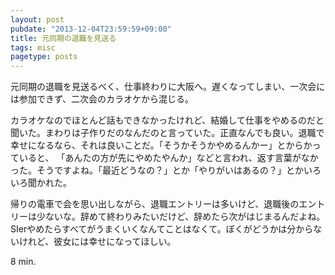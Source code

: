 ```yaml
---
layout: post
pubdate: "2013-12-04T23:59:59+09:00"
title: 元同期の退職を見送る
tags: misc
pagetype: posts
---
```

元同期の退職を見送るべく、仕事終わりに大阪へ。遅くなってしまい、一次会には参加できず、二次会のカラオケから混じる。

カラオケなのでほとんど話もできなかったけれど、結婚して仕事をやめるのだと聞いた。まわりは子作りだのなんだのと言っていた。正直なんでも良い。退職で幸せになるなら、それは良いことだ。「そうかそうかやめるんかー」とからかっていると、 「あんたの方が先にやめたやんか」などと言われ、返す言葉がなかった。そうですよね。「最近どうなの？」とか「やりがいはあるの？」とかいろいろ聞かれた。

帰りの電車で会を思い出しながら、退職エントリーは多いけど、退職後のエントリーは少ないな。辞めて終わりみたいだけど、辞めたら次がはじまるんだよね。SIerやめたらすべてがうまくいくなんてことはなくて。ぼくがどうかは分からないけれど、彼女には幸せになってほしい。

8 min.
